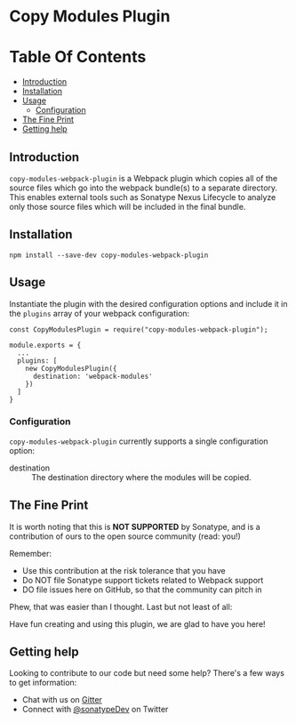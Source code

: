 <!--
  Copyright 2017-present Sonatype, Inc.

  Licensed under the Apache License, Version 2.0 (the "License");
  you may not use this file except in compliance with the License.
  You may obtain a copy of the License at

  http://www.apache.org/licenses/LICENSE-2.0

  Unless required by applicable law or agreed to in writing, software
  distributed under the License is distributed on an "AS IS" BASIS,
  WITHOUT WARRANTIES OR CONDITIONS OF ANY KIND, either express or implied.
  See the License for the specific language governing permissions and
  limitations under the License.
-->
# Copy Modules Plugin

# Table Of Contents
* [Introduction](#introduction)
* [Installation](#installation)
* [Usage](#usage)
  * [Configuration](#configuration)
* [The Fine Print](#the-fine-print)
* [Getting help](#getting-help)

## Introduction

`copy-modules-webpack-plugin` is a Webpack plugin which copies all of the source files which go into the webpack
bundle(s) to a separate directory. This enables external tools such as Sonatype Nexus Lifecycle to analyze only those
source files which will be included in the final bundle.

## Installation

```
npm install --save-dev copy-modules-webpack-plugin
```

## Usage

Instantiate the plugin with the desired configuration options and include it in the `plugins` array of your webpack configuration:

```
const CopyModulesPlugin = require("copy-modules-webpack-plugin");

module.exports = {
  ...
  plugins: [
    new CopyModulesPlugin({
      destination: 'webpack-modules'
    })
  ]
}
```

### Configuration

`copy-modules-webpack-plugin` currently supports a single configuration option:

<dl>
  <dt>destination</dt>
  <dd>
    The destination directory where the modules will be copied.
  </dd>
</dl>

## The Fine Print

It is worth noting that this is **NOT SUPPORTED** by Sonatype, and is a contribution of ours
to the open source community (read: you!)

Remember:

* Use this contribution at the risk tolerance that you have
* Do NOT file Sonatype support tickets related to Webpack support
* DO file issues here on GitHub, so that the community can pitch in

Phew, that was easier than I thought. Last but not least of all:

Have fun creating and using this plugin, we are glad to have you here!

## Getting help

Looking to contribute to our code but need some help? There's a few ways to get information:

* Chat with us on [Gitter](https://gitter.im/sonatype/nexus-developers)
* Connect with [@sonatypeDev](https://twitter.com/sonatypedev) on Twitter
